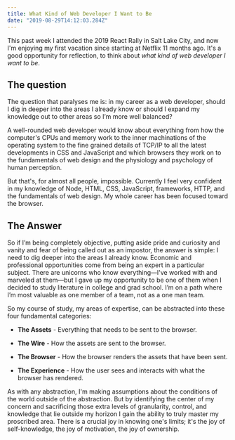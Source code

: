 ```yaml
---
title: What Kind of Web Developer I Want to Be
date: "2019-08-29T14:12:03.284Z"
---
```


This past week I attended the 2019 React Rally in Salt Lake City, and now I'm enjoying my first vacation since starting at Netflix 11 months ago. It's a good opportunity for reflection, to think about *what kind of web developer I want to be*.

## The question

The question that paralyses me is: in my career as a web developer, should I dig in deeper into the areas I already know or should I expand my knowledge out to other areas so I’m more well balanced?

A well-rounded web developer would know about everything from how the computer's CPUs and memory work to the inner machinations of the operating system to the fine grained details of TCP/IP to all the latest developments in CSS and JavaScript and which browsers they work on to the fundamentals of web design and the physiology and psychology of human perception.

But that's, for almost all people, impossible. Currently I feel very confident in my knowledge of Node, HTML, CSS, JavaScript, frameworks, HTTP, and the fundamentals of web design. My whole career has been focused toward the browser.

## The Answer

So if I’m being completely objective, putting aside pride and curiosity and vanity and fear of being called out as an impostor, the answer is simple: I need to dig deeper into the areas I already know. Economic and professional opportunities come from being an expert in a particular subject. There are unicorns who know everything—I've worked with and marveled at them—but I gave up my opportunity to be one of them when I decided to study literature in college and grad school. I’m on a path where I’m most valuable as one member of a team, not as a one man team.

So my course of study, my areas of expertise, can be abstracted into these four fundamental categories:

- **The Assets** - Everything that needs to be sent to the browser.

- **The Wire** - How the assets are sent to the browser.

- **The Browser** - How the browser renders the assets that have been sent.

- **The Experience** - How the user sees and interacts with what the browser has rendered.

As with any abstraction, I'm making assumptions about the conditions of the world outside of the abstraction. But by identifying the center of my concern and sacrificing those extra levels of granularity, control, and knowledge that lie outside my horizon I gain the ability to truly master my proscribed area. There is a crucial joy in knowing one's limits; it's the joy of self-knowledge, the joy of motivation, the joy of ownership.
